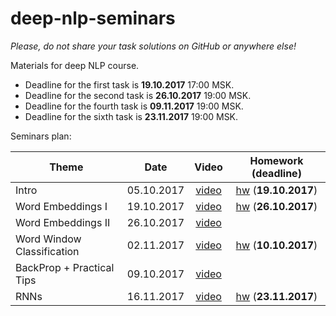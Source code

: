 # deep-nlp-seminars
_Please, do not share your task solutions on GitHub or anywhere else!_

Materials for deep NLP course.

* Deadline for the first task is __19.10.2017__ 17:00 MSK.
* Deadline for the second task is __26.10.2017__ 19:00 MSK.
* Deadline for the fourth task is __09.11.2017__ 19:00 MSK.
* Deadline for the sixth task is __23.11.2017__ 19:00 MSK.

Seminars plan:

| Theme         | Date          | Video | Homework (__deadline__) |
| ------------- |:-------------:| :------: |:--:|
| Intro| 05.10.2017 | [video](https://www.youtube.com/watch?v=Vn9l_Hl0uEY) | [hw](./seminar_01/intro.ipynb) (__19.10.2017__) |
| Word Embeddings I     | 19.10.2017      | [video](https://www.youtube.com/watch?v=LC136_acGQ0) | [hw](./seminar_02/embeddings.ipynb) (__26.10.2017__) |
| Word Embeddings II     | 26.10.2017      | [video](https://www.youtube.com/watch?v=bUg6TBYrBLI) | |
| Word Window Classification     | 02.11.2017      | [video](https://www.youtube.com/watch?v=82kPuHORP1Q) | [hw](./seminar_04/simple_nn.ipynb) (__10.10.2017__) |
| BackProp + Practical Tips | 09.10.2017 | [video](https://www.youtube.com/watch?v=KH8S5IPOl2s) ||
| RNNs     | 16.11.2017      |[video](https://www.youtube.com/watch?v=G3LDMtLzI2I) | [hw](./seminar_06/RNN_intro.ipynb) (__23.11.2017__) |


